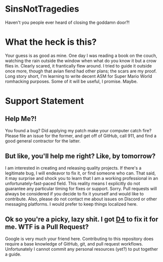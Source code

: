 # SinsNotTragedies
Haven't you people ever heard of closing the goddamn door?!

# What the heck is this?

Your guess is as good as mine. One day I was reading a book on the couch, watching the rain outside the window when what do you know it but a crow flies in. Clearly scared, it frantically flew around. I tried to guide it outside once more, though that avian fiend had other plans; the scars are my proof. Long story short, I'm learning to write decent ASM for Super Mario World romhacking purposes. Some of it will be useful, I promise. Maybe.

# Support Statement

## Help Me?!

You found a bug? Did applying my patch make your computer catch fire? Please file an issue for the former, and get off of GitHub, call 911, and find a good general contractor for the latter.

## But like, you'll help me right? Like, by tomorrow?

I am interested in creating and releasing quality projects. If there's a legitimate bug, I will endeavor to fix it, or find someone who can. That said, it may surprise and shock you to learn that I am a working professional in an unfortunately-fast-paced field. This reality means I explicitly do not guarantee any particular timing for fixes or support. Sorry. Pull requests will always be considered if you decide to fix it yourself and would like to contribute. Also, please do not contact me about issues on Discord or other messaging platforms. I would prefer to keep things localized here.

## Ok so you're a picky, lazy shit. I got [D4](https://www.patreon.com/dtothefourth) to fix it for me. WTF is a Pull Request?

Google is very much your friend here. Contributing to this repository does require a base knowledge of GitHub, git, and pull request workflows. Unfortunately I cannot commit any personal resources (yet?) to put together a guide.

